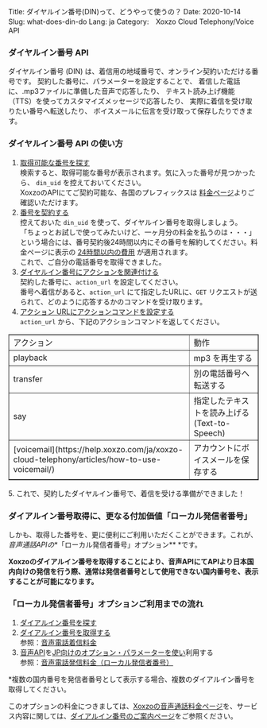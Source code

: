 Title: ダイヤルイン番号(DIN)って、どうやって使うの？
Date: 2020-10-14
Slug: what-does-din-do
Lang: ja
Category:　Xoxzo Cloud Telephony/Voice API

### ダイヤルイン番号 API
ダイヤルイン番号 (DIN) は、着信用の地域番号で、オンライン契約いただける番号です。 
契約した番号に、パラメーターを設定することで、
着信した電話に、.mp3ファイルに準備した音声で応答したり、
テキスト読み上げ機能（TTS）を使ってカスタマイズメッセージで応答したり、
実際に着信を受け取りたい番号へ転送したり、
ボイスメールに伝言を受け取って保存したりできます。


### ダイヤルイン番号 API の使い方
1. [取得可能な番号を探す](https://docs.xoxzo.com/ja/din.html#finding-a-dial-in-number-via-api)<br>
   検索すると、取得可能な番号が表示されます。気に入った番号が見つかったら、 `din_uid` を控えておいてください。<br>
   XoxzoのAPIにてご契約可能な、各国のプレフィックスは [料金ページ](https://www.xoxzo.com/ja/about/pricing/voice/#din)よりご確認いただけます。<br>
2. [番号を契約する](https://docs.xoxzo.com/ja/din.html#subscribing-to-a-dial-in-number-via-api)<br>
   控えておいた `din_uid` を使って、ダイヤルイン番号を取得しましょう。 <br>
   「ちょっとお試しで使ってみたいけど、一ヶ月分の料金を払うのは・・・」という場合には、番号契約後24時間以内にその番号を解約してください。料金ページに表示の
   [24時間以内の費用](https://www.xoxzo.com/ja/about/pricing/voice/#din) が適用されます。<br>
   これで、ご自分の電話番号を取得できました。<br>
3. [ダイヤルイン番号にアクションを関連付ける](https://docs.xoxzo.com/ja/din.html#attach-an-action-to-the-dial-in-number-via-api)<br>
   契約した番号に、`action_url` を設定してください。 <br>
   番号へ着信があると、`action_url` にて指定したURLに、`GET` リクエストが送られて、どのように応答するかのコマンドを受け取ります。<br>
4. [アクション URLにアクションコマンドを設定する](https://docs.xoxzo.com/ja/din.html#sample)<br>
    `action_url` から、下記のアクションコマンドを返してください。<br>
<div class="table-responsive">
  <table border="1" cellpadding="10" cellspacing="1">
      <tr>
         <td>
         アクション
         </td>
         <td>
         動作
         </td>
      </tr>
      <tr>
         <td>
         playback
         </td>
         <td>
         mp3 を再生する
         </td>
      </tr>
      <tr>
         <td>
         transfer
         </td>
         <td>
         別の電話番号へ転送する
         </td>
      </tr>
      <tr>
         <td>
         say
         </td>
         <td>
         指定したテキストを読み上げる (Text-to-Speech)
         </td>
      </tr>      
      <tr>
         <td>
          [voicemail](https://help.xoxzo.com/ja/xoxzo-cloud-telephony/articles/how-to-use-voicemail/)
         </td>
         <td>
         アカウントにボイスメールを保存する
         </td>
      </tr>
   </table>
</div>
5. これで、契約したダイヤルイン番号で、着信を受ける準備ができました！



### ダイアルイン番号取得に、更なる付加価値「ローカル発信者番号」
しかも、取得した番号を、更に便利にご利用いただくことができます。これが、*音声通話APIの**「ローカル発信者番号」オプション** *です。

**Xoxzoのダイアルイン番号を取得することにより、音声APIにてAPIより日本国内向けの発信を行う際、通常は発信者番号として使用できない国内番号を、表示することが可能になります。**

### 「ローカル発信者番号」オプションご利用までの流れ
1. [ダイアルイン番号を探す](http://docs.xoxzo.com/ja/din.html#finding-a-dial-in-number-via-api)
2. [ダイアルイン番号を取得する](http://docs.xoxzo.com/ja/din.html#subscribing-to-a-dial-in-number-via-api) <br>
参照：[音声電話着信料金](https://www.xoxzo.com/ja/about/pricing/voice/#din)
3. [音声API](http://docs.xoxzo.com/ja/voice.html#simple-playback-api)を[JP向けのオプション・パラメーターを使い](http://docs.xoxzo.com/ja/voice.html#jp-specific-optional-parameters)利用する <br>
参照：[音声電話発信料金（ローカル発信者番号）](https://www.xoxzo.com/ja/about/pricing/voice/#outbound-call)

*複数の国内番号を発信者番号として表示する場合、複数のダイアルイン番号を取得してください。
  
このオプションの料金につきましては、[Xoxzoの音声通話料金ページ](https://www.xoxzo.com/ja/about/pricing/voice)を、サービス内容に関しては、[ダイアルイン番号のご案内ページ](https://blog.xoxzo.com/ja/2017/07/01/dialinnumbers-tutorial/)をご参照ください。
